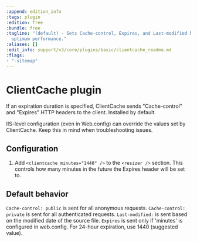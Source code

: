 ```yaml
---
:append: edition_info
:tags: plugin
:edition: free
:bundle: free
:tagline: "(default) - Sets Cache-control, Expires, and Last-modified headers for
  optimum performance."
:aliases: []
:edit_info: support/v3/core/plugins/basic/clientcache_readme.md
:flags:
- "-sitemap"
---
```


# ClientCache plugin

If an expiration duration is specified, ClientCache sends "Cache-control" and "Expires" HTTP headers to the client.  Installed by default.

IIS-level configuration (even in Web.config) can override the values set by ClientCache. Keep this in mind when troubleshooting issues.

## Configuration

1. Add `<clientcache minutes="1440" />` to the `<resizer />` section. This controls how many minutes in the future the Expires header will be set to.

## Default behavior

`Cache-control: public` is sent for all anonymous requests.
`Cache-control: private` is sent for all authenticated requests.
`Last-modified:` is sent based on the modified date of the source file.
`Expires` is sent only if 'minutes' is configured in web.config. For 24-hour expiration, use 1440 (suggested value).